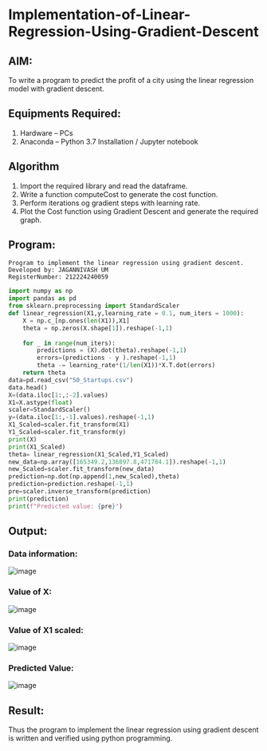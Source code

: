 # Implementation-of-Linear-Regression-Using-Gradient-Descent

## AIM:
To write a program to predict the profit of a city using the linear regression model with gradient descent.

## Equipments Required:
1. Hardware – PCs
2. Anaconda – Python 3.7 Installation / Jupyter notebook

## Algorithm
1. Import the required library and read the dataframe.
2. Write a function computeCost to generate the cost function.
3. Perform iterations og gradient steps with learning rate.
4. Plot the Cost function using Gradient Descent and generate the required graph.

## Program:
```
Program to implement the linear regression using gradient descent.
Developed by: JAGANNIVASH UM
RegisterNumber: 212224240059
```
```py
import numpy as np
import pandas as pd
from sklearn.preprocessing import StandardScaler
def linear_regression(X1,y,learning_rate = 0.1, num_iters = 1000):
    X = np.c_[np.ones(len(X1)),X1]
    theta = np.zeros(X.shape[1]).reshape(-1,1)
    
    for _ in range(num_iters):
        predictions = (X).dot(theta).reshape(-1,1)
        errors=(predictions - y ).reshape(-1,1)
        theta -= learning_rate*(1/len(X1))*X.T.dot(errors)
    return theta
data=pd.read_csv("50_Startups.csv")
data.head()
X=(data.iloc[1:,:-2].values)
X1=X.astype(float)
scaler=StandardScaler()
y=(data.iloc[1:,-1].values).reshape(-1,1)
X1_Scaled=scaler.fit_transform(X1)
Y1_Scaled=scaler.fit_transform(y)
print(X)
print(X1_Scaled)
theta= linear_regression(X1_Scaled,Y1_Scaled)
new_data=np.array([165349.2,136897.8,471784.1]).reshape(-1,1)
new_Scaled=scaler.fit_transform(new_data)
prediction=np.dot(np.append(1,new_Scaled),theta)
prediction=prediction.reshape(-1,1)
pre=scaler.inverse_transform(prediction)
print(prediction)
print(f"Predicted value: {pre}")
```

## Output:
### Data information:
![image](https://github.com/user-attachments/assets/7453a812-dfbb-486f-9dfc-2ace74de63d8)
### Value of X:
![image](https://github.com/user-attachments/assets/fac213ae-3e74-4565-a0b6-ef8b5575cc33)
### Value of X1 scaled:
![image](https://github.com/user-attachments/assets/59b399a1-5a51-453a-ac3c-f0995572baff)
### Predicted Value:
![image](https://github.com/user-attachments/assets/8c856df3-d748-414b-b7a8-d92555dd2478)




## Result:
Thus the program to implement the linear regression using gradient descent is written and verified using python programming.
